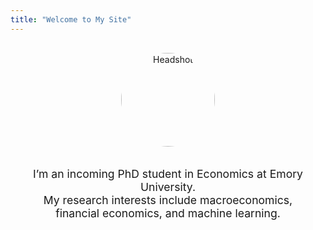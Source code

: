 ```yaml
---
title: "Welcome to My Site"
---
```



<div style="display: flex; flex-direction: column; align-items: center; text-align: center; gap: 1rem; max-width: 600px; margin: 0 auto; padding: 1rem;">

  <img src="/headshot.jpg" alt="Headshot" style="width: 150px; border-radius: 50%;">

  <p style="font-size: 1.1rem;">
    I’m an incoming PhD student in Economics at Emory University.<br>
    My research interests include macroeconomics, financial economics, and machine learning.
  </p>

</div>


